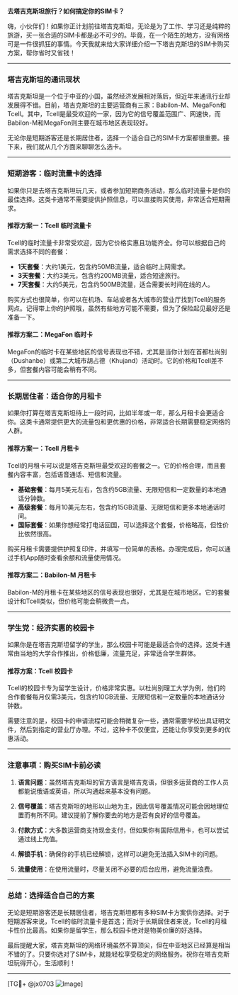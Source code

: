 **去塔吉克斯坦旅行？如何搞定你的SIM卡？**

嗨，小伙伴们！如果你正计划前往塔吉克斯坦，无论是为了工作、学习还是纯粹的旅游，买一张合适的SIM卡都是必不可少的。毕竟，在一个陌生的地方，没有网络可是一件很抓狂的事情。今天我就来给大家详细介绍一下塔吉克斯坦的SIM卡购买方案，帮你省时又省钱！

---

### **塔吉克斯坦的通讯现状**
塔吉克斯坦是一个位于中亚的小国，虽然经济发展相对落后，但近年来通讯行业却发展得不错。目前，塔吉克斯坦的主要运营商有三家：Babilon-M、MegaFon和Tcell。其中，Tcell是最受欢迎的一家，因为它的信号覆盖范围广、网速快，而Babilon-M和MegaFon则主要在城市地区表现较好。

无论你是短期游客还是长期居住者，选择一个适合自己的SIM卡方案都很重要。接下来，我们就从几个方面来聊聊怎么选卡。

---

### **短期游客：临时流量卡的选择**
如果你只是去塔吉克斯坦玩几天，或者参加短期商务活动，那么临时流量卡是你的最佳选择。这类卡通常不需要提供护照信息，可以直接购买使用，非常适合短期需求。

#### **推荐方案一：Tcell 临时流量卡**
Tcell的临时流量卡非常受欢迎，因为它价格实惠且功能齐全。你可以根据自己的需求选择不同的套餐：

- **1天套餐**：大约1美元，包含约50MB流量，适合临时上网需求。
- **3天套餐**：大约3美元，包含约200MB流量，适合短途旅行。
- **7天套餐**：大约5美元，包含约500MB流量，适合需要长时间在线的人。

购买方式也很简单，你可以在机场、车站或者各大城市的营业厅找到Tcell的服务网点。记得带上你的护照哦，虽然有些地方可能不需要，但为了保险起见最好还是准备一下。

#### **推荐方案二：MegaFon 临时卡**
MegaFon的临时卡在某些地区的信号表现也不错，尤其是当你计划在首都杜尚别（Dushanbe）或第二大城市胡占德（Khujand）活动时。它的价格和Tcell差不多，但套餐内容可能会稍有不同。

---

### **长期居住者：适合你的月租卡**
如果你打算在塔吉克斯坦待上一段时间，比如半年或一年，那么月租卡会更适合你。这类卡通常提供更大的流量包和更优惠的价格，非常适合长期需要稳定网络的人群。

#### **推荐方案一：Tcell 月租卡**
Tcell的月租卡可以说是塔吉克斯坦最受欢迎的套餐之一。它的价格合理，而且套餐内容丰富，包括语音通话、短信和流量。

- **基础套餐**：每月5美元左右，包含约5GB流量、无限短信和一定数量的本地通话分钟数。
- **高级套餐**：每月10美元左右，包含约15GB流量、无限短信和更多本地通话时间。
- **国际套餐**：如果你想经常打电话回国，可以选择这个套餐，价格略高，但性价比依然很高。

购买月租卡需要提供护照复印件，并填写一份简单的表格。办理完成后，你可以通过手机App随时查看余额和流量使用情况。

#### **推荐方案二：Babilon-M 月租卡**
Babilon-M的月租卡在某些地区的信号表现也很好，尤其是在城市地区。它的套餐设计和Tcell类似，但价格可能会稍微贵一点。

---

### **学生党：经济实惠的校园卡**
如果你是在塔吉克斯坦留学的学生，那么校园卡可能是最适合你的选择。这类卡通常由当地的大学合作推出，价格低廉，流量充足，非常适合学生群体。

#### **推荐方案：Tcell 校园卡**
Tcell的校园卡专为留学生设计，价格非常实惠。以杜尚别理工大学为例，他们的合作套餐每月仅需3美元，包含约10GB流量、无限短信和一定数量的本地通话分钟数。

需要注意的是，校园卡的申请流程可能会稍微复杂一些，通常需要学校出具证明文件，然后到指定的营业厅办理。不过，这种卡不仅便宜，还能让你享受到更多的优惠活动。

---

### **注意事项：购买SIM卡前必读**
1. **语言问题**：虽然塔吉克斯坦的官方语言是塔吉克语，但很多运营商的工作人员都能说俄语或英语，所以沟通起来基本没有问题。
   
2. **信号覆盖**：塔吉克斯坦的地形以山地为主，因此信号覆盖情况可能会因地理位置而有所不同。建议提前了解你要去的地方是否有良好的信号覆盖。

3. **付款方式**：大多数运营商支持现金支付，但如果你有国际信用卡，也可以尝试通过线上充值。

4. **解锁手机**：确保你的手机已经解锁，这样可以避免无法插入SIM卡的问题。

5. **流量使用**：在使用流量时，尽量关闭不必要的后台应用，避免流量浪费。

---

### **总结：选择适合自己的方案**
无论是短期游客还是长期居住者，塔吉克斯坦都有多种SIM卡方案供你选择。对于短期游客来说，Tcell的临时流量卡是首选；而对于长期居住者来说，Tcell的月租卡性价比最高。如果你是留学生，那么校园卡绝对是物美价廉的好选择。

最后提醒大家，塔吉克斯坦的网络环境虽然不算顶尖，但在中亚地区已经算是相当不错的了。只要你选对了SIM卡，就能轻松享受稳定的网络服务。祝你在塔吉克斯坦玩得开心，生活顺利！

---

[TG💪+ @jx0703 ![Image](https://github.com/user-attachments/assets/dbca1d08-cadb-493c-b0ec-ad6f7a83f270)]
